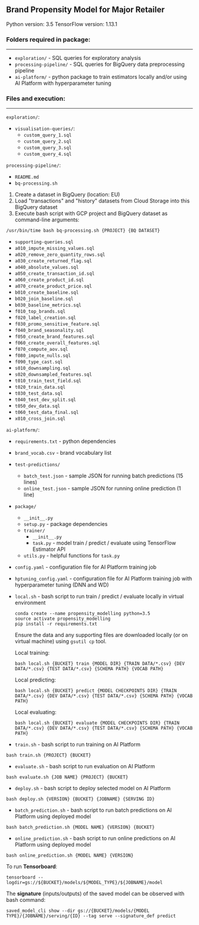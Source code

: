 ## Brand Propensity Model for Major Retailer

Python version: 3.5
TensorFlow version: 1.13.1

### Folders required in package:

---

- `exploration/` - SQL queries for exploratory analysis
- `processing-pipeline/` - SQL queries for BigQuery data preprocessing pipeline
- `ai-platform/` - python package to train estimators locally and/or using AI Platform with hyperparameter tuning


### Files and execution:

---

`exploration/`:

- `visualisation-queries/`:
	- `custom_query_1.sql`
	- `custom_query_2.sql`
	- `custom_query_3.sql`
	- `custom_query_4.sql`

`processing-pipeline/`:

- `README.md`
- `bq-processing.sh`

1) Create a dataset in BigQuery (location: EU)
2) Load "transactions" and "history" datasets from Cloud Storage into this BigQuery dataset
3) Execute bash script with GCP project and BigQuery dataset as command-line arguments:

```
/usr/bin/time bash bq-processing.sh {PROJECT} {BQ DATASET}
```

- `supporting-queries.sql`
- `a010_impute_missing_values.sql`
- `a020_remove_zero_quantity_rows.sql`
- `a030_create_returned_flag.sql`
- `a040_absolute_values.sql`
- `a050_create_transaction_id.sql`
- `a060_create_product_id.sql`
- `a070_create_product_price.sql`
- `b010_create_baseline.sql`
- `b020_join_baseline.sql`
- `b030_baseline_metrics.sql`
- `f010_top_brands.sql`
- `f020_label_creation.sql`
- `f030_promo_sensitive_feature.sql`
- `f040_brand_seasonality.sql`
- `f050_create_brand_features.sql`
- `f060_create_overall_features.sql`
- `f070_compute_aov.sql`
- `f080_impute_nulls.sql`
- `f090_type_cast.sql`
- `s010_downsampling.sql`
- `s020_downsampled_features.sql`
- `t010_train_test_field.sql`
- `t020_train_data.sql`
- `t030_test_data.sql`
- `t040_test_dev_split.sql`
- `t050_dev_data.sql`
- `t060_test_data_final.sql`
- `x010_cross_join.sql`


`ai-platform/`:

- `requirements.txt` - python dependencies
- `brand_vocab.csv` - brand vocabulary list
- `test-predictions/`
    - `batch_test.json` - sample JSON for running batch predictions (15 lines)
    - `online_test.json` - sample JSON for running online prediction (1 line)
- `package/` 
	- `__init__.py` 
	- `setup.py` - package dependencies 
	- `trainer/` 
		- `__init__.py` 
		- `task.py` - model train / predict / evaluate using TensorFlow Estimator API
    - `utils.py` - helpful functions for `task.py`
- `config.yaml` - configuration file for AI Platform training job
- `hptuning_config.yaml` - configuration file for AI Platform training job with hyperparameter tuning (DNN and WD)
- `local.sh` - bash script to run train / predict / evaluate locally in virtual environment

  ```
  conda create --name propensity_modelling python=3.5
  source activate propensity_modelling
  pip install -r requirements.txt
  ```
  
  Ensure the data and any supporting files are downloaded locally (or on virtual machine) using `gsutil cp` tool.
  
  Local training:
  ```
  bash local.sh {BUCKET} train {MODEL DIR} {TRAIN DATA/*.csv} {DEV DATA/*.csv} {TEST DATA/*.csv} {SCHEMA PATH} {VOCAB PATH}
  ```
  
  Local predicting:
  ```
  bash local.sh {BUCKET} predict {MODEL CHECKPOINTS DIR} {TRAIN DATA/*.csv} {DEV DATA/*.csv} {TEST DATA/*.csv} {SCHEMA PATH} {VOCAB PATH}
  ```
  
  Local evaluating:
  ```
  bash local.sh {BUCKET} evaluate {MODEL CHECKPOINTS DIR} {TRAIN DATA/*.csv} {DEV DATA/*.csv} {TEST DATA/*.csv} {SCHEMA PATH} {VOCAB PATH}
  ```

- `train.sh` - bash script to run training on AI Platform

```
bash train.sh {PROJECT} {BUCKET}
```

- `evaluate.sh` - bash script to run evaluation on AI Platform

```
bash evaluate.sh {JOB NAME} {PROJECT} {BUCKET}
```

- `deploy.sh` - bash script to deploy selected model on AI Platform

```
bash deploy.sh {VERSION} {BUCKET} {JOBNAME} {SERVING ID}
```

- `batch_prediction.sh` - bash script to run batch predictions on AI Platform using deployed model

```
bash batch_prediction.sh {MODEL NAME} {VERSION} {BUCKET}
```

- `online_prediction.sh` - bash script to run online predictions on AI Platform using deployed model

```
bash online_prediction.sh {MODEL NAME} {VERSION}
```


To run **Tensorboard**:

```
tensorboard --logdir=gs://${BUCKET}/models/${MODEL_TYPE}/${JOBNAME}/model
```

The **signature** (inputs/outputs) of the saved model can be observed with bash command:

```
saved_model_cli show --dir gs://{BUCKET}/models/{MODEL TYPE}/{JOBNAME}/serving/{ID} --tag serve --signature_def predict
```

